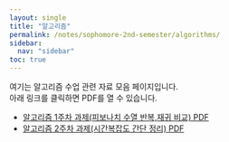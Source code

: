 ```yaml
---
layout: single
title: "알고리즘"
permalink: /notes/sophomore-2nd-semester/algorithms/
sidebar:
  nav: "sidebar"
toc: true
---
```


여기는 알고리즘 수업 관련 자료 모음 페이지입니다.  
아래 링크를 클릭하면 PDF를 열 수 있습니다.  

- [알고리즘 1주차 과제(피보나치 수열 반복,재귀 비교) PDF](/assets/pdfs/Algorhythm_2025-09-09.pdf)
- [알고리즘 2주차 과제(시간복잡도 간단 정리) PDF](/assets/pdfs/Algorhythm_2025-09-16.pdf)
